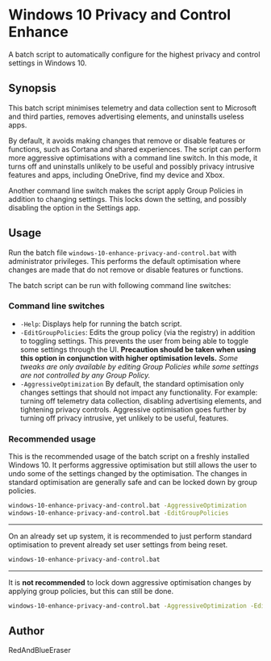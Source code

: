 # Windows 10 Privacy and Control Enhance
A batch script to automatically configure for the highest privacy and control settings in Windows 10.

## Synopsis
This batch script minimises telemetry and data collection sent to Microsoft and third parties, removes advertising elements, and uninstalls useless apps.

By default, it avoids making changes that remove or disable features or functions, such as Cortana and shared experiences. The script can perform more aggressive optimisations with a command line switch. In this mode, it turns off and uninstalls unlikely to be useful and possibly privacy intrusive features and apps, including OneDrive, find my device and Xbox.

Another command line switch makes the script apply Group Policies in addition to changing settings. This locks down the setting, and possibly disabling the option in the Settings app.

## Usage
Run the batch file `windows-10-enhance-privacy-and-control.bat` with administrator privileges. This performs the default optimisation where changes are made that do not remove or disable features or functions.

The batch script can be run with following command line switches:

### Command line switches
- `-Help`: Displays help for running the batch script.
- `-EditGroupPolicies`: Edits the group policy (via the registry) in addition to toggling settings. This prevents the user from being able to toggle some settings through the UI. **Precaution should be taken when using this option in conjunction with higher optimisation levels.** _Some tweaks are only available by editing Group Policies while some settings are not controlled by any Group Policy._
- `-AggressiveOptimization` By default, the standard optimisation only changes settings that should not impact any functionality. For example: turning off telemetry data collection, disabling advertising elements, and tightening privacy controls. Aggressive optimisation goes further by turning off privacy intrusive, yet unlikely to be useful, features.

### Recommended usage
This is the recommended usage of the batch script on a freshly installed Windows 10. It performs aggressive optimisation but still allows the user to undo some of the settings changed by the optimisation. The changes in standard optimisation are generally safe and can be locked down by group policies.
```bat
windows-10-enhance-privacy-and-control.bat -AggressiveOptimization
windows-10-enhance-privacy-and-control.bat -EditGroupPolicies
```
---
On an already set up system, it is recommended to just perform standard optimisation to prevent already set user settings from being reset.
```bat
windows-10-enhance-privacy-and-control.bat
```
---
It is **not recommended** to lock down aggressive optimisation changes by applying group policies, but this can still be done.
```bat
windows-10-enhance-privacy-and-control.bat -AggressiveOptimization -EditGroupPolicies
```

## Author
RedAndBlueEraser
